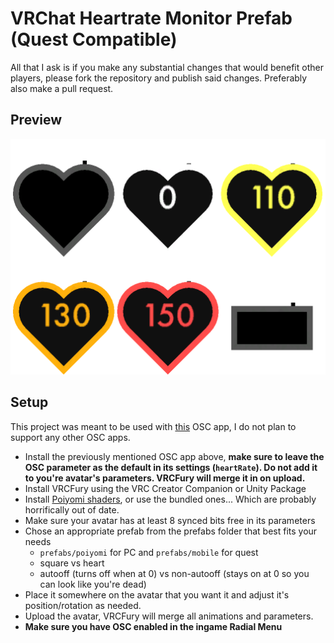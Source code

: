 # VRChat Heartrate Monitor Prefab (Quest Compatible)

All that I ask is if you make any substantial changes that would benefit other players, please fork the repository and publish said changes. Preferably also make a pull request.

## Preview
<img src="./docs/preview.png" style="max-width: 100%; height: auto;">

## Setup
This project was meant to be used with [this](https://github.com/RichardVirgosky/VRChat-Heart-Rate-Monitor) OSC app, I do not plan to support any other OSC apps.

- Install the previously mentioned OSC app above, **make sure to leave the OSC parameter as the default in its settings (`heartRate`). Do not add it to you're avatar's parameters. VRCFury will merge it in on upload.**
- Install VRCFury using the VRC Creator Companion or Unity Package
- Install [Poiyomi shaders](https://github.com/poiyomi/PoiyomiToonShader/releases), or use the bundled ones... Which are probably horrifically out of date. 
- Make sure your avatar has at least 8 synced bits free in its parameters 
- Chose an appropriate prefab from the prefabs folder that best fits your needs
    - `prefabs/poiyomi` for PC and `prefabs/mobile` for quest 
    - square vs heart
    - autooff (turns off when at 0) vs non-autooff (stays on at 0 so you can look like you're dead)
- Place it somewhere on the avatar that you want it and adjust it's position/rotation as needed.
- Upload the avatar, VRCFury will merge all animations and parameters.
- **Make sure you have OSC enabled in the ingame Radial Menu**
